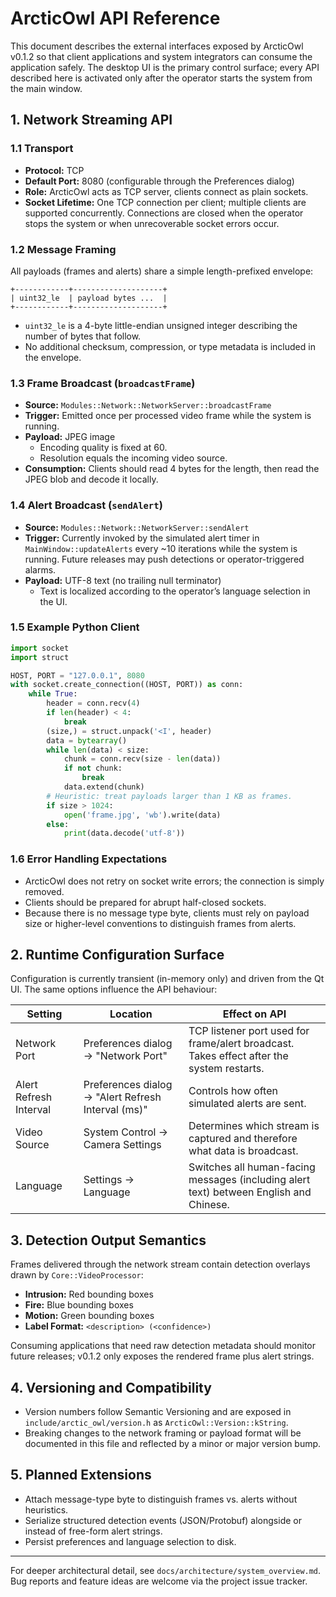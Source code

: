 # ArcticOwl API Reference

This document describes the external interfaces exposed by ArcticOwl v0.1.2 so that client applications and system integrators can consume the application safely. The desktop UI is the primary control surface; every API described here is activated only after the operator starts the system from the main window.

## 1. Network Streaming API

### 1.1 Transport
- **Protocol:** TCP
- **Default Port:** 8080 (configurable through the Preferences dialog)
- **Role:** ArcticOwl acts as TCP server, clients connect as plain sockets.
- **Socket Lifetime:** One TCP connection per client; multiple clients are supported concurrently. Connections are closed when the operator stops the system or when unrecoverable socket errors occur.

### 1.2 Message Framing
All payloads (frames and alerts) share a simple length-prefixed envelope:
```
+------------+--------------------+
| uint32_le  | payload bytes ...  |
+------------+--------------------+
```

- `uint32_le` is a 4-byte little-endian unsigned integer describing the number of bytes that follow.
- No additional checksum, compression, or type metadata is included in the envelope.

### 1.3 Frame Broadcast (`broadcastFrame`)
- **Source:** `Modules::Network::NetworkServer::broadcastFrame`
- **Trigger:** Emitted once per processed video frame while the system is running.
- **Payload:** JPEG image
  - Encoding quality is fixed at 60.
  - Resolution equals the incoming video source.
- **Consumption:** Clients should read 4 bytes for the length, then read the JPEG blob and decode it locally.

### 1.4 Alert Broadcast (`sendAlert`)
- **Source:** `Modules::Network::NetworkServer::sendAlert`
- **Trigger:** Currently invoked by the simulated alert timer in `MainWindow::updateAlerts` every ~10 iterations while the system is running. Future releases may push detections or operator-triggered alarms.
- **Payload:** UTF-8 text (no trailing null terminator)
  - Text is localized according to the operator’s language selection in the UI.

### 1.5 Example Python Client
```python
import socket
import struct

HOST, PORT = "127.0.0.1", 8080
with socket.create_connection((HOST, PORT)) as conn:
    while True:
        header = conn.recv(4)
        if len(header) < 4:
            break
        (size,) = struct.unpack('<I', header)
        data = bytearray()
        while len(data) < size:
            chunk = conn.recv(size - len(data))
            if not chunk:
                break
            data.extend(chunk)
        # Heuristic: treat payloads larger than 1 KB as frames.
        if size > 1024:
            open('frame.jpg', 'wb').write(data)
        else:
            print(data.decode('utf-8'))
```

### 1.6 Error Handling Expectations
- ArcticOwl does not retry on socket write errors; the connection is simply removed.
- Clients should be prepared for abrupt half-closed sockets.
- Because there is no message type byte, clients must rely on payload size or higher-level conventions to distinguish frames from alerts.

## 2. Runtime Configuration Surface

Configuration is currently transient (in-memory only) and driven from the Qt UI. The same options influence the API behaviour:

| Setting | Location | Effect on API |
| --- | --- | --- |
| Network Port | Preferences dialog → "Network Port" | TCP listener port used for frame/alert broadcast. Takes effect after the system restarts. |
| Alert Refresh Interval | Preferences dialog → "Alert Refresh Interval (ms)" | Controls how often simulated alerts are sent. |
| Video Source | System Control → Camera Settings | Determines which stream is captured and therefore what data is broadcast. |
| Language | Settings → Language | Switches all human-facing messages (including alert text) between English and Chinese. |

## 3. Detection Output Semantics

Frames delivered through the network stream contain detection overlays drawn by `Core::VideoProcessor`:
- **Intrusion:** Red bounding boxes
- **Fire:** Blue bounding boxes
- **Motion:** Green bounding boxes
- **Label Format:** `<description> (<confidence>)`

Consuming applications that need raw detection metadata should monitor future releases; v0.1.2 only exposes the rendered frame plus alert strings.

## 4. Versioning and Compatibility
- Version numbers follow Semantic Versioning and are exposed in `include/arctic_owl/version.h` as `ArcticOwl::Version::kString`.
- Breaking changes to the network framing or payload format will be documented in this file and reflected by a minor or major version bump.

## 5. Planned Extensions
- Attach message-type byte to distinguish frames vs. alerts without heuristics.
- Serialize structured detection events (JSON/Protobuf) alongside or instead of free-form alert strings.
- Persist preferences and language selection to disk.

---
For deeper architectural detail, see `docs/architecture/system_overview.md`. Bug reports and feature ideas are welcome via the project issue tracker.
